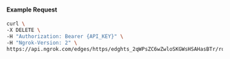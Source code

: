 <!-- Code generated for API Clients. DO NOT EDIT. -->

#### Example Request

```bash
curl \
-X DELETE \
-H "Authorization: Bearer {API_KEY}" \
-H "Ngrok-Version: 2" \
https://api.ngrok.com/edges/https/edghts_2qWPsZC6wZwloSKGWsHSAHasBTr/routes/edghtsrt_2qWPsdMaB2lUw0i5hbVHk4bkwQr/saml
```
